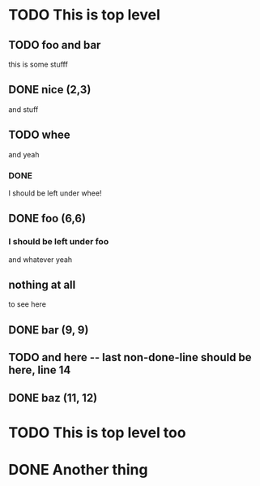 # TODO This is top level
## TODO foo and bar
this is some stufff
## DONE nice (2,3)
and stuff
## TODO whee
and yeah
### DONE
I should be left under whee!
## DONE foo (6,6)
### I should be left under foo
and whatever yeah
## nothing at all
to see here
## DONE bar (9, 9)
## TODO and here -- last non-done-line should be here, line 14
## DONE baz (11, 12)
# TODO This is top level too
# DONE Another thing
